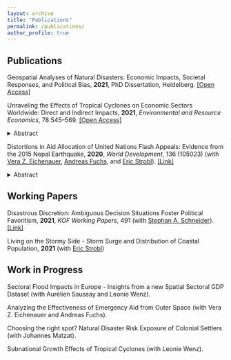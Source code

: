 ```yaml
---
layout: archive
title: "Publications"
permalink: /publications/
author_profile: true
---
```


## Publications

Geospatial Analyses of Natural Disasters: Economic Impacts, Societal Responses, and Political Bias, **2021**, PhD Dissertation, Heidelberg. [[Open Access]](https://doi.org/10.11588/heidok.00030140)

Unraveling the Effects of Tropical Cyclones on Economic Sectors Worldwide: Direct and Indirect Impacts, **2021**, *Environmental and Resource Economics*, 78:545–569. [[Open Access]](https://doi.org/10.1007/s10640-021-00541-5)

<details>
<summary>Abstract</summary>
This paper examines the current, lagged, and indirect effects of tropical cyclones on annual sectoral growth worldwide. The main explanatory variable is a new damage measure for local tropical cyclone intensity based on meteorological data weighted for individual sectoral exposure, which is included in a panel analysis for a maximum of 205 countries over the 1970–2015 period. I find a significantly negative influence of tropical cyclones on two sector aggregates including agriculture, as well as trade and tourism. In subsequent years, tropical cyclones negatively affect the majority of all sectors. However, the Input–Output analysis shows that production processes are sticky and indirect economic effects are limited.
</details>

Distortions in Aid Allocation of United Nations Flash Appeals: Evidence from the 2015 Nepal Earthquake, **2020**, *World Development*, 136 (105023) (with [Vera Z. Eichenauer](https://sites.google.com/view/vera-eichenauer/home), [Andreas Fuchs](http://www.andreas-fuchs.net/), and [Eric Strobl](https://www.vwi.unibe.ch/ueber_uns/personen/prof_dr_strobl_eric/index_ger.html)). [[Link]](https://doi.org/10.1016/j.worlddev.2020.105023)

<details>
  <summary>Abstract</summary>
  We examine the design and implementation of the United Nations Flash Appeal triggered in response to the highly destructive 2015 Nepal earthquake. We consider how local need and various distortions affect the proposed project number, the proposed financial amount, and the subsequent funding decision by aid donors. Specifically, we investigate the extent to which the allocation of this humanitarian assistance follows municipalities’ affectedness and their physical and socio-economic vulnerabilities. We then analyze potential ethnic, religious, and political distortions. Our results show that aid allocation is associated with geophysical estimates of the earthquake damage. Controlled for disaster impact, however, aid allocation shows little regard for the specific socio-economic and physical vulnerabilities. It is also worrisome that the allocation of the flash appeal commitments favors municipalities dominated by higher castes and disadvantages those with a greater distance to the Nepali capital Kathmandu.
  </details>



## Working Papers

Disastrous Discretion: Ambiguous Decision Situations Foster Political Favoritism, **2021**, *KOF Working Papers*, 491 (with [Stephan A. Schneider](https://kof.ethz.ch/das-institut/personen/person-detail.MjUwMTg5.TGlzdC81NzgsODQ4OTAwOTg=.html)). [[Link]](https://doi.org/10.3929/ethz-b-000468932)

Living on the Stormy Side - Storm Surge and Distribution of Coastal Population, **2021** (with [Eric Strobl](https://www.vwi.unibe.ch/ueber_uns/personen/prof_dr_strobl_eric/index_ger.html))

## Work in Progress

Sectoral Flood Impacts in Europe - Insights from a new Spatial Sectoral GDP Dataset (with Aurélien Saussay and Leonie Wenz).

Analyzing the Effectiveness of Emergency Aid from Outer Space (with Vera Z. Eichenauer and Andreas Fuchs).

Choosing the right spot? Natural Disaster Risk Exposure of Colonial Settlers (with Johannes Matzat). 

Subnational Growth Effects of Tropical Cyclones (with Leonie Wenz).
